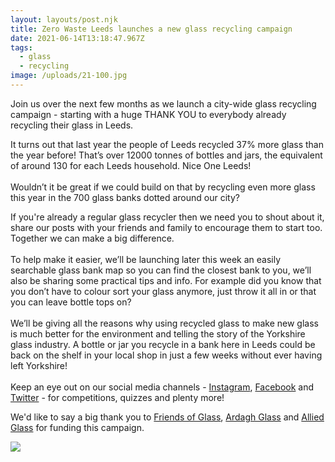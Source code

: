 ```yaml
---
layout: layouts/post.njk
title: Zero Waste Leeds launches a new glass recycling campaign
date: 2021-06-14T13:18:47.967Z
tags:
  - glass
  - recycling
image: /uploads/21-100.jpg
---
```

Join us over the next few months as we launch a city-wide glass recycling campaign - starting with a huge THANK YOU to everybody already recycling their glass in Leeds.

It turns out that last year the people of Leeds recycled 37% more glass than the year before! That’s over 12000 tonnes of bottles and jars, the equivalent of around 130 for each Leeds household. Nice One Leeds!\
\
Wouldn’t it be great if we could build on that by recycling even more glass this year in the 700 glass banks dotted around our city?  

If you're already a regular glass recycler then we need you to shout about it, share our posts with your friends and family to encourage them to start too. Together we can make a big difference.\
\
To help make it easier, we’ll be launching later this week an easily searchable glass bank map so you can find the closest bank to you, we’ll also be sharing some practical tips and info.  For example did you know that you don’t have to colour sort your glass anymore, just throw it all in or that you can leave bottle tops on?\
\
We’ll be giving all the reasons why using recycled glass to make new glass is much better for the environment and telling the story of the Yorkshire glass industry.  A bottle or jar you recycle in a bank here in Leeds could be back on the shelf in your local shop in just a few weeks without ever having left Yorkshire!\
\
Keep an eye out on our social media channels - [Instagram](https://www.instagram.com/zerowasteleeds/), [Facebook](facebook.com/zerowasteleeds/) and [Twitter](https://twitter.com/zerowasteleeds?lang=en) - for competitions, quizzes and plenty more!

We'd like to say a big thank you to [Friends of Glass](https://www.friendsofglass.com/), [Ardagh Glass](https://www.ardaghgroup.com/) and [Allied Glass](https://www.allied-glass.com/) for funding this campaign.  

![](https://ssl.gstatic.com/ui/v1/icons/mail/images/cleardot.gif)